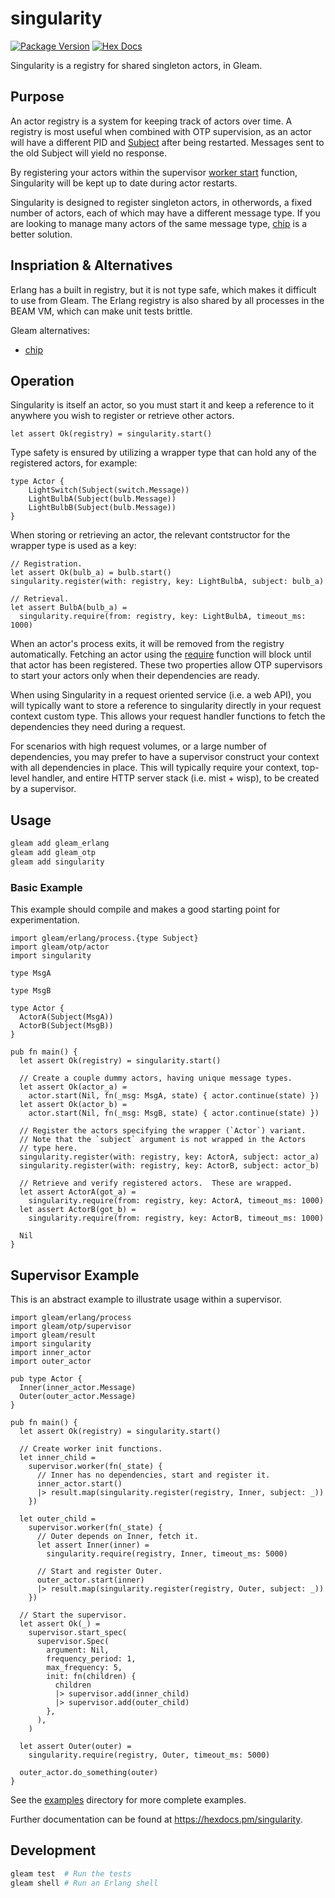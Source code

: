 # singularity

[![Package Version](https://img.shields.io/hexpm/v/singularity)](https://hex.pm/packages/singularity)
[![Hex Docs](https://img.shields.io/badge/hex-docs-ffaff3)](https://hexdocs.pm/singularity/)

Singularity is a registry for shared singleton actors, in Gleam.

## Purpose

An actor registry is a system for keeping track of actors over time.  A registry
is most useful when combined with OTP supervision, as an actor will have a
different PID and [Subject] after being restarted.  Messages sent to the old
Subject will yield no response.

By registering your actors within the supervisor [worker start] function,
Singularity will be kept up to date during actor restarts.

Singularity is designed to register singleton actors, in otherwords, a fixed
number of actors, each of which may have a different message type.  If you are
looking to manage many actors of the same message type, [chip] is a better
solution.

## Inspriation & Alternatives

Erlang has a built in registry, but it is not type safe, which makes it
difficult to use from Gleam.  The Erlang registry is also shared by all
processes in the BEAM VM, which can make unit tests brittle.

Gleam alternatives:

- [chip]

## Operation

Singularity is itself an actor, so you must start it and keep a reference to
it anywhere you wish to register or retrieve other actors.

```gleam
let assert Ok(registry) = singularity.start()
```

Type safety is ensured by utilizing a wrapper type that can hold any of the
registered actors, for example:

```gleam
type Actor {
    LightSwitch(Subject(switch.Message))
    LightBulbA(Subject(bulb.Message))
    LightBulbB(Subject(bulb.Message))
}
```

When storing or retrieving an actor, the relevant contstructor for the wrapper
type is used as a key:

```gleam
// Registration.
let assert Ok(bulb_a) = bulb.start()
singularity.register(with: registry, key: LightBulbA, subject: bulb_a)

// Retrieval.
let assert BulbA(bulb_a) =
  singularity.require(from: registry, key: LightBulbA, timeout_ms: 1000)
```

When an actor's process exits, it will be removed from the registry
automatically.  Fetching an actor using the [require](#require) function
will block until that actor has been registered.  These two properties
allow OTP supervisors to start your actors only when their dependencies
are ready.

When using Singularity in a request oriented service (i.e. a web API), you will
typically want to store a reference to singularity directly in your request
context custom type.  This allows your request handler functions to fetch the
dependencies they need during a request.

For scenarios with high request volumes, or a large number of dependencies,
you may prefer to have a supervisor construct your context with all dependencies
in place.  This will typically require your context, top-level handler, and
entire HTTP server stack (i.e. mist + wisp), to be created by a supervisor.

## Usage

```sh
gleam add gleam_erlang
gleam add gleam_otp
gleam add singularity
```

### Basic Example

This example should compile and makes a good starting point for experimentation.

```gleam
import gleam/erlang/process.{type Subject}
import gleam/otp/actor
import singularity

type MsgA

type MsgB

type Actor {
  ActorA(Subject(MsgA))
  ActorB(Subject(MsgB))
}

pub fn main() {
  let assert Ok(registry) = singularity.start()

  // Create a couple dummy actors, having unique message types.
  let assert Ok(actor_a) =
    actor.start(Nil, fn(_msg: MsgA, state) { actor.continue(state) })
  let assert Ok(actor_b) =
    actor.start(Nil, fn(_msg: MsgB, state) { actor.continue(state) })

  // Register the actors specifying the wrapper (`Actor`) variant.
  // Note that the `subject` argument is not wrapped in the Actors
  // type here.
  singularity.register(with: registry, key: ActorA, subject: actor_a)
  singularity.register(with: registry, key: ActorB, subject: actor_b)

  // Retrieve and verify registered actors.  These are wrapped.
  let assert ActorA(got_a) =
    singularity.require(from: registry, key: ActorA, timeout_ms: 1000)
  let assert ActorB(got_b) =
    singularity.require(from: registry, key: ActorB, timeout_ms: 1000)

  Nil
}
```

## Supervisor Example

This is an abstract example to illustrate usage within a supervisor.

```gleam
import gleam/erlang/process
import gleam/otp/supervisor
import gleam/result
import singularity
import inner_actor
import outer_actor

pub type Actor {
  Inner(inner_actor.Message)
  Outer(outer_actor.Message)
}

pub fn main() {
  let assert Ok(registry) = singularity.start()

  // Create worker init functions.
  let inner_child =
    supervisor.worker(fn(_state) {
      // Inner has no dependencies, start and register it.
      inner_actor.start()
      |> result.map(singularity.register(registry, Inner, subject: _))
    })

  let outer_child =
    supervisor.worker(fn(_state) {
      // Outer depends on Inner, fetch it.
      let assert Inner(inner) =
        singularity.require(registry, Inner, timeout_ms: 5000)

      // Start and register Outer.
      outer_actor.start(inner)
      |> result.map(singularity.register(registry, Outer, subject: _))
    })

  // Start the supervisor.
  let assert Ok(_) =
    supervisor.start_spec(
      supervisor.Spec(
        argument: Nil,
        frequency_period: 1,
        max_frequency: 5,
        init: fn(children) {
          children
          |> supervisor.add(inner_child)
          |> supervisor.add(outer_child)
        },
      ),
    )

  let assert Outer(outer) =
    singularity.require(registry, Outer, timeout_ms: 5000)

  outer_actor.do_something(outer)
}
```

See the [examples](https://github.com/jhillyerd/singularity/tree/main/examples)
directory for more complete examples.

Further documentation can be found at <https://hexdocs.pm/singularity>.

## Development

```sh
gleam test  # Run the tests
gleam shell # Run an Erlang shell
```


[chip]:            https://hexdocs.pm/chip/
[Subject]:         https://hexdocs.pm/gleam_erlang/gleam/erlang/process.html#Subject
[worker start]:    https://hexdocs.pm/gleam_otp/gleam/otp/supervisor.html#worker 
